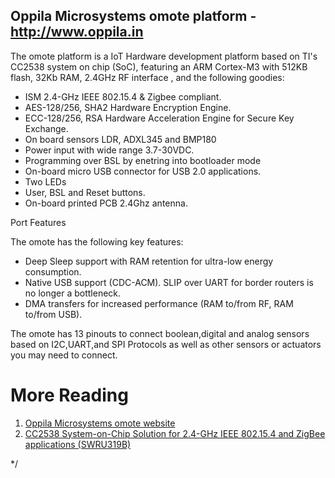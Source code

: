 Oppila Microsystems omote platform -  http://www.oppila.in
-------------------------------------------------------------------------

The omote platform is a IoT Hardware development platform based
on TI's CC2538 system on chip (SoC), featuring an ARM Cortex-M3 with 512KB
flash, 32Kb RAM, 2.4GHz RF interface , and the
following goodies:

* ISM 2.4-GHz IEEE 802.15.4 & Zigbee compliant.
* AES-128/256, SHA2 Hardware Encryption Engine.
* ECC-128/256, RSA Hardware Acceleration Engine for Secure Key Exchange.
* On board sensors LDR, ADXL345 and BMP180
* Power input with wide range 3.7-30VDC.
* Programming over BSL by enetring into bootloader mode
* On-board micro USB connector for USB 2.0 applications.
* Two LEDs
* User, BSL and Reset buttons.
* On-board printed PCB 2.4Ghz antenna. 

Port Features

The omote has the following key features:

  * Deep Sleep support with RAM retention for ultra-low energy consumption.
  * Native USB support (CDC-ACM). SLIP over UART for border routers is no longer a bottleneck.
  * DMA transfers for increased performance (RAM to/from RF, RAM to/from USB).

The omote has 13 pinouts to connect boolean,digital and analog sensors based on I2C,UART,and SPI Protocols as well as other sensors or actuators you may need to connect.

More Reading
============
1. [Oppila Microsystems omote website](http://www.oppila.in)
2. [CC2538 System-on-Chip Solution for 2.4-GHz IEEE 802.15.4 and ZigBee applications (SWRU319B)][cc2538]

[cc2538]: http://www.ti.com/product/cc2538     "CC2538"
*/
